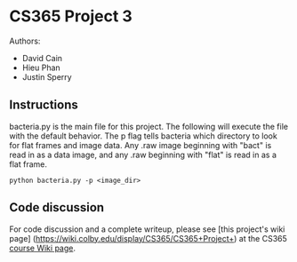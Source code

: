 CS365 Project 3
============

Authors:

* David Cain
* Hieu Phan
* Justin Sperry

Instructions
------------
bacteria.py is the main file for this project. The following will
execute the file with the default behavior. The p flag tells bacteria which
directory to look for flat frames and image data. Any .raw image beginning with
"bact" is read in as a data image, and any .raw beginning with "flat" is read
in as a flat frame.

    python bacteria.py -p <image_dir>

Code discussion
---------------
For code discussion and a complete writeup, please see [this project's
wiki page] (https://wiki.colby.edu/display/CS365/CS365+Project+) at the
CS365 [course Wiki page](https://wiki.colby.edu/display/CS365/).
